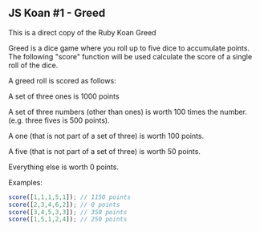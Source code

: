 ## JS Koan #1 - Greed

This is a direct copy of the Ruby Koan Greed

Greed is a dice game where you roll up to five dice to accumulate points. The following "score" function will be used calculate the score of a single roll of the dice.

A greed roll is scored as follows:

A set of three ones is 1000 points

A set of three numbers (other than ones) is worth 100 times the number. (e.g. three fives is 500 points).

A one (that is not part of a set of three) is worth 100 points.

A five (that is not part of a set of three) is worth 50 points.

Everything else is worth 0 points.

Examples:

```js
score([1,1,1,5,1]); // 1150 points
score([2,3,4,6,2]); // 0 points
score([3,4,5,3,3]); // 350 points
score([1,5,1,2,4]); // 250 points
```
